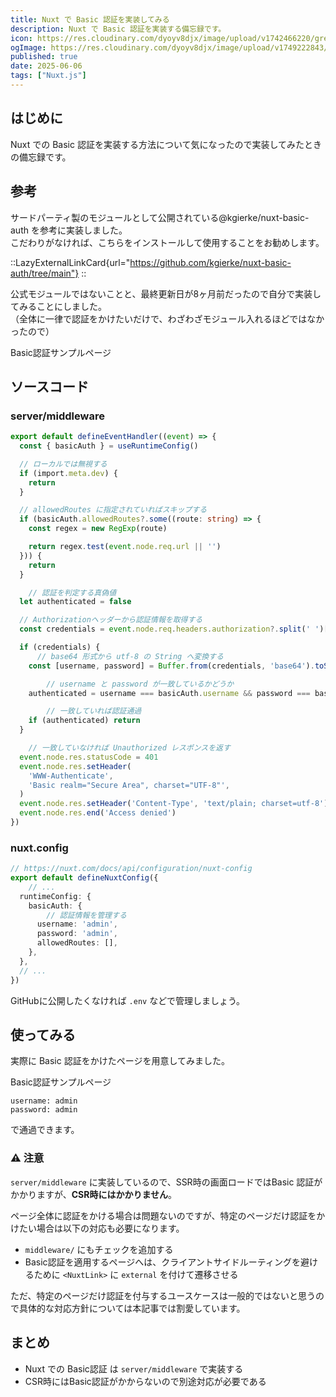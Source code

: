 ```yaml
---
title: Nuxt で Basic 認証を実装してみる
description: Nuxt で Basic 認証を実装する備忘録です。
icon: https://res.cloudinary.com/dyoyv8djx/image/upload/v1742466220/green-transparent_gw7l0b.png
ogImage: https://res.cloudinary.com/dyoyv8djx/image/upload/v1749222843/tsukiyama-blog/nuxt-basic-auth/nuxt-basic-auth_kj3jlm.png
published: true
date: 2025-06-06
tags: ["Nuxt.js"]
---
```


## はじめに

Nuxt での Basic 認証を実装する方法について気になったので実装してみたときの備忘録です。

## 参考

サードパーティ製のモジュールとして公開されている@kgierke/nuxt-basic-auth を参考に実装しました。<br>
こだわりがなければ、こちらをインストールして使用することをお勧めします。

::LazyExternalLinkCard{url="https://github.com/kgierke/nuxt-basic-auth/tree/main"}
::

公式モジュールではないことと、最終更新日が8ヶ月前だったので自分で実装してみることにしました。<br>
（全体に一律で認証をかけたいだけで、わざわざモジュール入れるほどではなかったので）

<NuxtLink to="/basic-auth" external>Basic認証サンプルページ</NuxtLink>

## ソースコード

### server/middleware

```ts [~/server/middleware/basic-auth.ts]
export default defineEventHandler((event) => {
  const { basicAuth } = useRuntimeConfig()

  // ローカルでは無視する
  if (import.meta.dev) {
    return
  }

  // allowedRoutes に指定されていればスキップする
  if (basicAuth.allowedRoutes?.some((route: string) => {
    const regex = new RegExp(route)

    return regex.test(event.node.req.url || '')
  })) {
    return
  }

	// 認証を判定する真偽値
  let authenticated = false

  // Authorizationヘッダーから認証情報を取得する
  const credentials = event.node.req.headers.authorization?.split(' ')[1]

  if (credentials) {
	  // base64 形式から utf-8 の String へ変換する
    const [username, password] = Buffer.from(credentials, 'base64').toString('utf-8').split(':')

		// username と password が一致しているかどうか
    authenticated = username === basicAuth.username && password === basicAuth.password

		// 一致していれば認証通過
    if (authenticated) return
  }

	// 一致していなければ Unauthorized レスポンスを返す
  event.node.res.statusCode = 401
  event.node.res.setHeader(
    'WWW-Authenticate',
    'Basic realm="Secure Area", charset="UTF-8"',
  )
  event.node.res.setHeader('Content-Type', 'text/plain; charset=utf-8')
  event.node.res.end('Access denied')
})

```

### nuxt.config

```ts [~/nuxt.config.ts]
// https://nuxt.com/docs/api/configuration/nuxt-config
export default defineNuxtConfig({
	// ...
  runtimeConfig: {
    basicAuth: {
	    // 認証情報を管理する
      username: 'admin',
      password: 'admin',
      allowedRoutes: [],
    },
  },
  // ...
})

```

GitHubに公開したくなければ `.env` などで管理しましょう。

## 使ってみる

実際に Basic 認証をかけたページを用意してみました。

<NuxtLink to="/basic-auth" external class="text-blue-600 block hover:underline cursor-pointer">Basic認証サンプルページ</NuxtLink>

`username: admin`<br>
`password: admin`

で通過できます。

### ⚠️ 注意

`server/middleware` に実装しているので、SSR時の画面ロードではBasic 認証がかかりますが、**CSR時にはかかりません**。

ページ全体に認証をかける場合は問題ないのですが、特定のページだけ認証をかけたい場合は以下の対応も必要になります。

- `middleware/` にもチェックを追加する
- Basic認証を適用するページへは、クライアントサイドルーティングを避けるために `<NuxtLink>` に `external` を付けて遷移させる

ただ、特定のページだけ認証を付与するユースケースは一般的ではないと思うので具体的な対応方針については本記事では割愛しています。

## まとめ

- Nuxt での Basic認証 は `server/middleware` で実装する
- CSR時にはBasic認証がかからないので別途対応が必要である
